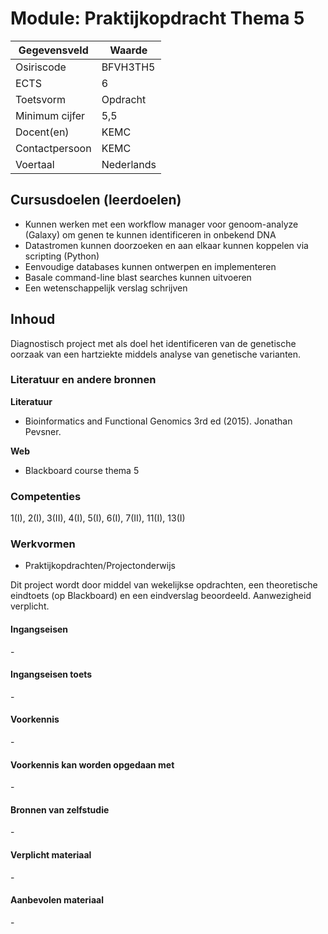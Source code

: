 # Module: Praktijkopdracht Thema 5

| Gegevensveld  | Waarde |
| ------------- | ------------- |
| Osiriscode  | BFVH3TH5  |
| ECTS  | 6 |
| Toetsvorm  | Opdracht |
| Minimum cijfer  | 5,5 |
| Docent(en)  | KEMC |
| Contactpersoon  | KEMC |
| Voertaal  | Nederlands |

## Cursusdoelen (leerdoelen)

- Kunnen werken met een workflow manager voor genoom-analyze (Galaxy) om genen te kunnen identificeren in onbekend DNA
- Datastromen kunnen doorzoeken en aan elkaar kunnen koppelen via scripting (Python)
- Eenvoudige databases kunnen ontwerpen en implementeren
- Basale command-line blast searches kunnen uitvoeren
- Een wetenschappelijk verslag schrijven

## Inhoud

Diagnostisch project met als doel het identificeren van de genetische oorzaak van een hartziekte middels analyse van genetische varianten. 

### Literatuur en andere bronnen

**Literatuur**  
- Bioinformatics and Functional Genomics 3rd ed (2015). Jonathan Pevsner.

**Web**
- Blackboard course thema 5

### Competenties
1(I), 2(I), 3(II), 4(I), 5(I), 6(I), 7(II), 11(I), 13(I)

### Werkvormen  
- Praktijkopdrachten/Projectonderwijs  

Dit project wordt door middel van wekelijkse opdrachten, een theoretische eindtoets (op Blackboard) en een eindverslag beoordeeld. Aanwezigheid verplicht.

#### Ingangseisen 
\- 

#### Ingangseisen toets
\- 

#### Voorkennis
\-

#### Voorkennis kan worden opgedaan met
\-

#### Bronnen van zelfstudie
\-

#### Verplicht materiaal
\-

#### Aanbevolen materiaal
\-

